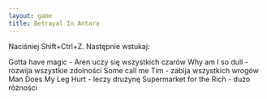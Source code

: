 ```yaml
---
layout: game
title: Betrayal In Antara
---
```


Naciśniej Shift+Ctrl+Z. Następnie wstukaj:

Gotta have magic 		- Aren uczy się wszystkich czarów
Why am I so dull 		- rozwija wszystkie zdolności
Some call me Tim 		- zabija wszystkich wrogów
Man Does My Leg Hurt 	- leczy drużynę
Supermarket for the Rich 	- dużo różności
